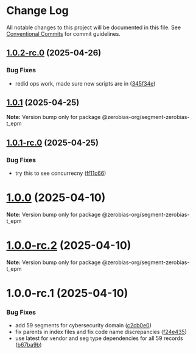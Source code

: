 # Change Log

All notable changes to this project will be documented in this file.
See [Conventional Commits](https://conventionalcommits.org) for commit guidelines.

## [1.0.2-rc.0](https://github.com/zerobias-org/segment/compare/@zerobias-org/segment-zerobias-t_epm@1.0.1...@zerobias-org/segment-zerobias-t_epm@1.0.2-rc.0) (2025-04-26)


### Bug Fixes

* redid ops work, made sure new scripts are in ([345f34e](https://github.com/zerobias-org/segment/commit/345f34ec926029dc141943b3e321676adb4a2888))





## [1.0.1](https://github.com/zerobias-org/segment/compare/@zerobias-org/segment-zerobias-t_epm@1.0.1-rc.0...@zerobias-org/segment-zerobias-t_epm@1.0.1) (2025-04-25)

**Note:** Version bump only for package @zerobias-org/segment-zerobias-t_epm





## [1.0.1-rc.0](https://github.com/zerobias-org/segment/compare/@zerobias-org/segment-zerobias-t_epm@1.0.0...@zerobias-org/segment-zerobias-t_epm@1.0.1-rc.0) (2025-04-25)


### Bug Fixes

* try this to see concurrecny ([ff11c66](https://github.com/zerobias-org/segment/commit/ff11c66d67cb9f185098fd640d4139178d29ae22))





# [1.0.0](https://github.com/zerobias-org/segment/compare/@zerobias-org/segment-zerobias-t_epm@1.0.0-rc.2...@zerobias-org/segment-zerobias-t_epm@1.0.0) (2025-04-10)

**Note:** Version bump only for package @zerobias-org/segment-zerobias-t_epm





# [1.0.0-rc.2](https://github.com/zerobias-org/segment/compare/@zerobias-org/segment-zerobias-t_epm@1.0.0-rc.1...@zerobias-org/segment-zerobias-t_epm@1.0.0-rc.2) (2025-04-10)

**Note:** Version bump only for package @zerobias-org/segment-zerobias-t_epm





# 1.0.0-rc.1 (2025-04-10)


### Bug Fixes

* add 59 segments for cybersecurity domain ([c2cb0e0](https://github.com/zerobias-org/segment/commit/c2cb0e0c1f1eabb51d7f5a6ae6db98c1516fcdbe))
* fix parents in index files and fix code name discrepancies ([f24e435](https://github.com/zerobias-org/segment/commit/f24e4352453caaa05074cc6bb66ee8ed21a4f11d))
* use latest for vendor and seg type dependencies for all 59 records ([b67ba9b](https://github.com/zerobias-org/segment/commit/b67ba9bed7a90fad3b084161ebc603b5b35214b8))
